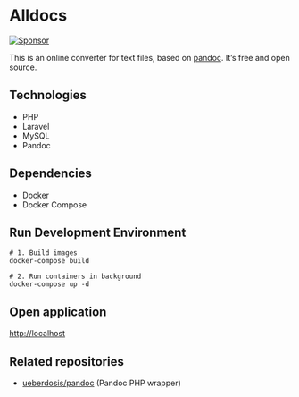 # Alldocs

[![Sponsor](https://img.shields.io/static/v1?label=Sponsor&message=%E2%9D%A4&logo=GitHub)](https://github.com/sponsors/ueberdosis)

This is an online converter for text files, based on [pandoc](https://github.com/jgm/pandoc). It’s free and open source.

## Technologies

- PHP
- Laravel
- MySQL
- Pandoc

## Dependencies

- Docker
- Docker Compose

## Run Development Environment

```
# 1. Build images
docker-compose build

# 2. Run containers in background
docker-compose up -d
```

## Open application
<http://localhost>

## Related repositories

* [ueberdosis/pandoc](https://github.com/ueberdosis/pandoc) (Pandoc PHP wrapper)
